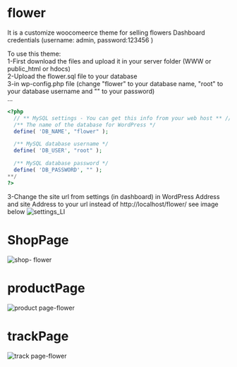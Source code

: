 # flower
It is a customize woocomeerce theme for selling flowers
Dashboard credentials (username: admin, password:123456 )

To use this theme:<br/>
1-First download the files and upload it in your server folder (WWW or public_html or hdocs)<br/>
2-Upload the flower.sql file to your database <br/>
3-in wp-config.php file (change "flower" to your database name, "root" to your database username and "" to your password) <br/>
...

```php
<?php
  // ** MySQL settings - You can get this info from your web host ** //
  /** The name of the database for WordPress */
  define( 'DB_NAME', "flower" );

  /** MySQL database username */
  define( 'DB_USER', "root" );

  /** MySQL database password */
  define( 'DB_PASSWORD', "" );
**/
?>
```
3-Change the site url from settings (in dashboard) in WordPress Address and site Address  to your url instead of http://localhost/flower/ see image below
![settings_LI](https://user-images.githubusercontent.com/54330098/114277342-131ef800-9a2b-11eb-970e-28b36e1a8f65.jpg)


# ShopPage
![shop- flower](https://user-images.githubusercontent.com/54330098/114277361-26ca5e80-9a2b-11eb-96c4-4d672213c290.png)

# productPage
![product page-flower](https://user-images.githubusercontent.com/54330098/114277436-7a3cac80-9a2b-11eb-9705-69e90a331e50.png)

# trackPage
![track page-flower](https://user-images.githubusercontent.com/54330098/114277448-858fd800-9a2b-11eb-9671-4d2f64e60f8b.png)
